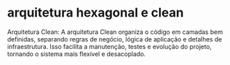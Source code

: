# arquitetura hexagonal e clean

Arquitetura Clean:
A arquitetura Clean organiza o código em camadas bem definidas, separando regras de negócio, lógica de aplicação e detalhes de infraestrutura. Isso facilita a manutenção, testes e evolução do projeto, tornando o sistema mais flexível e desacoplado.
